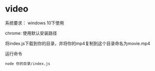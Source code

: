 # video

系统要求： windows 10下使用

chrome: 使用默认安装路径 

将index.js下载到你的目录，并将你的mp4复制到这个目录命名为movie.mp4 

运行命令

```
node 你的目录/index.js
```